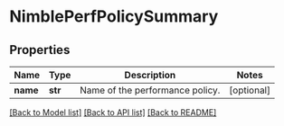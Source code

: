 # NimblePerfPolicySummary

## Properties
Name | Type | Description | Notes
------------ | ------------- | ------------- | -------------
**name** | **str** | Name of the performance policy. | [optional] 

[[Back to Model list]](../README.md#documentation-for-models) [[Back to API list]](../README.md#documentation-for-api-endpoints) [[Back to README]](../README.md)


